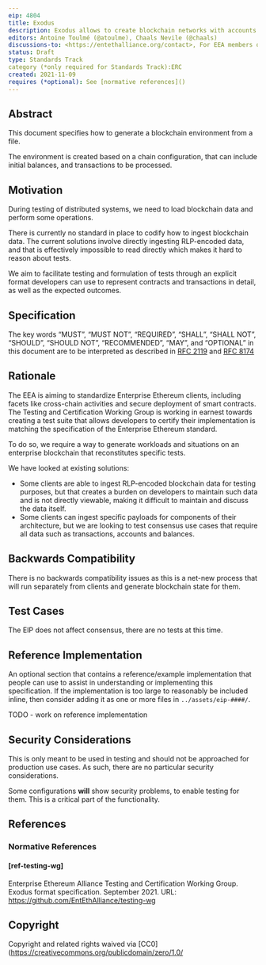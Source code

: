 ```yaml
---
eip: 4804
title: Exodus
description: Exodus allows to create blockchain networks with accounts and transactions.
editors: Antoine Toulmé (@atoulme), Chaals Nevile (@chaals)
discussions-to: <https://entethalliance.org/contact>, For EEA members only (requires a patent commitment): <https://github.com/entethalliance/testing-wg/issues> 
status: Draft
type: Standards Track
category (*only required for Standards Track):ERC
created: 2021-11-09
requires (*optional): See [normative references]()
---
```


## Abstract
This document specifies how to generate a blockchain environment from a file.

The environment is created based on a chain configuration, that can include initial balances, and transactions to be processed.

## Motivation
During testing of distributed systems, we need to load blockchain data and perform some operations.

There is currently no standard in place to codify how to ingest blockchain data. The current solutions involve directly ingesting RLP-encoded data, and that is effectively impossible to read directly which makes it hard to reason about tests.

We aim to facilitate testing and formulation of tests through an explicit format developers can use to represent contracts and transactions in detail, as well as the expected outcomes.

## Specification
The key words “MUST”, “MUST NOT”, “REQUIRED”, “SHALL”, “SHALL NOT”, “SHOULD”, “SHOULD NOT”, “RECOMMENDED”, “MAY”, and “OPTIONAL” in this document are to be interpreted as described in [RFC 2119](#ref-RFC2119) and [RFC 8174](#ref-RFC8174)



## Rationale
The EEA is aiming to standardize Enterprise Ethereum clients, including facets like cross-chain activities and secure deployment of smart contracts. The Testing and Certification Working Group is working in earnest towards creating a test suite that allows developers to certify their implementation is matching the specification of the Enterprise Ethereum standard.

To do so, we require a way to generate workloads and situations on an enterprise blockchain that reconstitutes specific tests.

We have looked at existing solutions:
* Some clients are able to ingest RLP-encoded blockchain data for testing purposes, but that creates a burden on developers to maintain such data and is not directly viewable, making it difficult to maintain and discuss the data itself.
* Some clients can ingest specific payloads for components of their architecture, but we are looking to test consensus use cases that require all data such as transactions, accounts and balances.

## Backwards Compatibility
There is no backwards compatibility issues as this is a net-new process that will run separately from clients and generate blockchain state for them.

## Test Cases
The EIP does not affect consensus, there are no tests at this time.

## Reference Implementation
An optional section that contains a reference/example implementation that people can use to assist in understanding or implementing this specification.  If the implementation is too large to reasonably be included inline, then consider adding it as one or more files in `../assets/eip-####/`.

TODO - work on reference implementation

## Security Considerations

This is only meant to be used in testing and should not be approached for production use cases. As such, there are no particular security considerations.

Some configurations **will** show security problems, to enable testing for them. This is a critical part of the functionality.

## References

### Normative References

#### [ref-testing-wg]
Enterprise Ethereum Alliance Testing and Certification Working Group. Exodus format specification. September 2021. URL: https://github.com/EntEthAlliance/testing-wg

## Copyright
Copyright and related rights waived via [CC0](https://creativecommons.org/publicdomain/zero/1.0/
